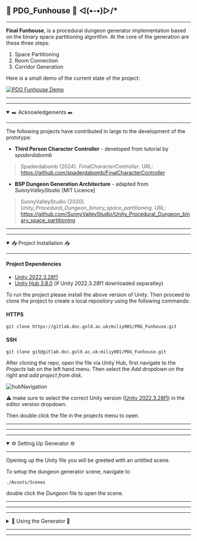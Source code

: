 ## 🧱 PDG_Funhouse 🧱 ◅(•-•)▻/*
---

**Final Funhouse**, is a procedural dungeon generator implementation based on the binary space partitioning algorithm. At the core of the generation are these three steps:
1. Space Partitioning
2. Room Connection
3. Corridor Generation  

Here is a small demo of the current state of the project:

[![PDG Funhouse Demo](https://img.youtube.com/vi/709TQdN045I/0.jpg)](https://www.youtube.com/watch?v=709TQdN045I&ab_channel=SHTOA)

---
--- 
<details open>

<summary>✒️ Acknowledgements ✒️</summary>

---

The following projects have contributed in large to the development of the prototype:

- **Third Person Character Controller** - developed from tutorial by *spaderdabomb*

> Spaderdabomb (2024). *FinalCharacterController*. URL: https://github.com/spaderdabomb/FinalCharacterController

- **BSP Dungeon Generation Architecture** - adapted from *SunnyValleyStudio* [MIT Licence]

> SunnyValleyStudio (2020). *Unity_Procedural_Dungeon_binary_space_partitioning*. URL: https://github.com/SunnyValleyStudio/Unity_Procedural_Dungeon_binary_space_partitioning


</details>

---

--- 

<details open>

<summary>📥 Project Installation 📥</summary>

---

#### Project Dependencies
- [Unity 2022.3.28f1](https://unity.com/releases/editor/whats-new/2022.3.28#notes)
- [Unity Hub 3.8.0](https://docs.unity3d.com/hub/manual/InstallHub.html) (if Unity 2022.3.28f1 downloaded separatley)

To run the project please install the above version of Unity. Then proceed to clone the project to create a local repository using the following commands:

#### HTTPS 
```   
git clone https://gitlab.doc.gold.ac.uk/miliy001/PDG_Funhouse.git 
```   

#### SSH
```   
git clone git@gitlab.doc.gold.ac.uk:miliy001/PDG_Funhouse.git
```
After cloning the repo, open the file via Unity Hub, first navigate to the _Projects_ tab on the left hand menu. Then select the _Add_ dropdown on the right and _add project from disk_. 

![hubNavigation](markdownAssets/hubNavigation.png)

:warning: make sure to select the correct Unity version ([Unity 2022.3.28f1](https://unity.com/releases/editor/whats-new/2022.3.28#notes)) in the editor version dropdown.

Then double click the file in the projects menu to open.

---

</details>

---
---

<details open>
<summary>⚙️ Setting Up Generator ⚙️</summary>

---


Opening up the Unity file you will be greeted with an untitled scene. 

To setup the dungeon generator scene, navigate to 
```  
./Assets/Scenes
```  

double click the _Dungeon_ file to open the scene.


---

</details>


---
---

<details>
<summary> 🧱 Using the Generator 🧱 </summary>


---

#### DungeonGen GameObject
The generator will be found on the left-hand side in the hierarchy labeled DungeonGen:

![hierarchyLocation](markdownAssets/DungeonGenLoc.png)

It is possible to manipulate various fields by clicking on the DungeonGen game object such as the ones outlined below:

![dgvalues](https://github.com/user-attachments/assets/d2f7d59a-b05c-438d-ac46-11b9b799b7aa)


---

</details>

---
---
